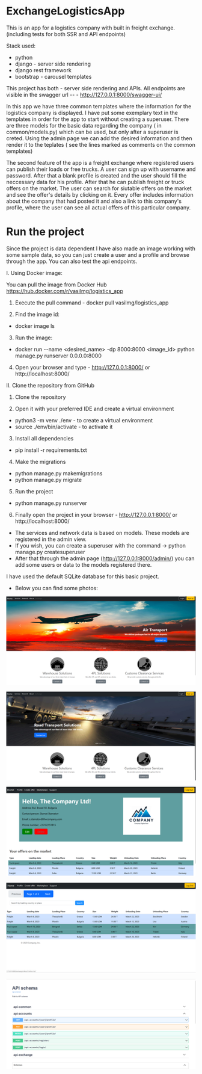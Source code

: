 # ExchangeLogisticsApp
This is an app for a logistics company with built in freight exchange. (including tests for both SSR and API endpoints)

Stack used:
 - python
 - django - server side rendering
 - django rest framework
 - bootstrap - carousel templates
 
 This project has both - server side rendering and APIs.
 All endpoints are visible in the swagger url -- - http://127.0.0.1:8000/swagger-ui/
 
 
 
 In this app we have three common templates where the information for the logistics company is displayed.
 I have put some exemplary text in the templates in order for the app to start without creating a superuser.
 There are three models for the basic data regarding the company ( in common/models.py) which can be used, but only after a superuser is creted.
 Using the admin page we can add the desired information and then render it to the teplates ( see the lines marked as comments on the common templates)
 
 The second feature of the app is a freight exchange where registered users can publish their loads or free trucks.
 A user can sign up with username and password. After that a blank profile is created and the user should fill the neccessary data for his profile.
 After that he can publish freight or truck offers on the market. The user can search for siutable offers on the market and see the offer's details by clicking on it.
 Every offer includes information about the company that had posted it and also a link to this company's profile, where the user can see all actual offers of this particular company.
 
 # Run the project
 Since the project is data dependent I have also made an image working with some sample data, so you can just create a user and a profile and browse through the app.
 You can also test the api endpoints.
 
 I. Using Docker image:
 
 You can pull the image from Docker Hub https://hub.docker.com/r/vasilmg/logistics_app
 
 1. Execute the pull command - docker pull vasilmg/logistics_app
 
 2. Find the image id:
 - docker image ls
 
 3. Run the image:
 - docker run --name <desired_name>  -dp 8000:8000 <image_id> python manage.py runserver 0.0.0.0:8000
 
 4. Open your browser and type - http://127.0.0.1:8000/ or http://localhost:8000/
 
 II. Clone the repository from GitHub
 
 1. Clone the repository

 2. Open it with your preferred IDE and create a virtual environment
 - python3 -m venv ./env   - to create a virtual environment
 - source ./env/bin/activate - to activate it
 
 3. Install all dependencies
  - pip install -r requirements.txt
  
 4. Make the migrations
  - python manage.py makemigrations
  - python manage.py migrate
 
 5. Run the project
 - python manage.py runserver
 
 6. Finally open the project in your browser - http://127.0.0.1:8000/ or http://localhost:8000/
 
 - The services and network data is based on models. These models are registered in the admin view.
 - If you wish, you can create a superuser with the command  -> python manage.py createsuperuser
 - After that through the admin page (http://127.0.0.1:8000/admin/) you can add some users or data to the models registered there.

 
 I have used the default SQLite database for this basic project.
 
  - Below you can find some photos:
 
![front page](https://github.com/VasilMG/Django-ExchangeLogisticsApp/blob/main/Screenshots/Screenshot%202023-03-05%20233520.png)

![front page](https://github.com/VasilMG/Django-ExchangeLogisticsApp/blob/main/Screenshots/Screenshot%202023-03-05%20233434.png)

![front page](https://github.com/VasilMG/Django-ExchangeLogisticsApp/blob/main/Screenshots/Screenshot%202023-03-05%20231650.png)

![front page](https://github.com/VasilMG/Django-ExchangeLogisticsApp/blob/main/Screenshots/Screenshot%202023-03-05%20232347.png)

![front page](https://github.com/VasilMG/Django-ExchangeLogisticsApp/blob/main/Screenshots/Screenshot%202023-03-11%20232327.png)

